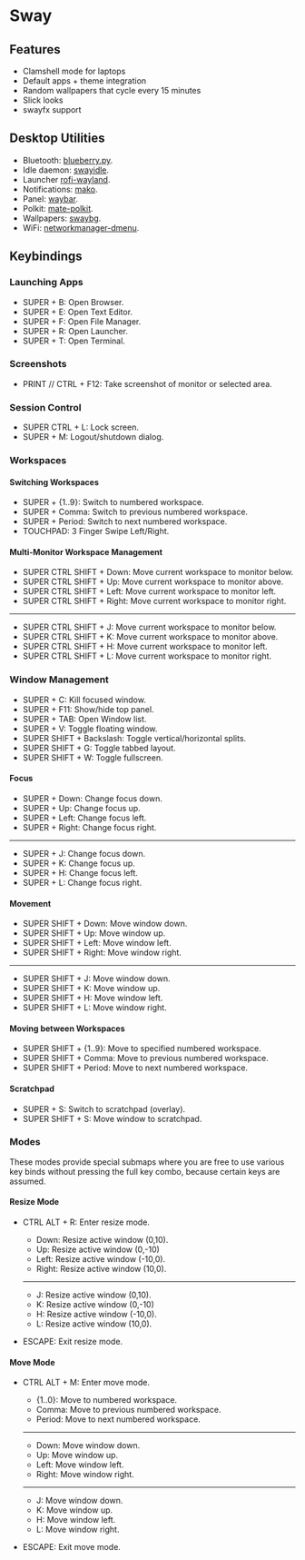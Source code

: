 # Sway

## Features

- Clamshell mode for laptops
- Default apps + theme integration
- Random wallpapers that cycle every 15 minutes
- Slick looks
- swayfx support

## Desktop Utilities

- Bluetooth: [blueberry.py](https://github.com/linuxmint/blueberry).
- Idle daemon: [swayidle](https://github.com/swaywm/swayidle).
- Launcher [rofi-wayland](https://github.com/lbonn/rofi).
- Notifications: [mako](https://github.com/emersion/mako).
- Panel: [waybar](https://github.com/Alexays/Waybar).
- Polkit: [mate-polkit](https://github.com/mate-desktop/mate-polkit).
- Wallpapers: [swaybg](https://github.com/swaywm/swaybg).
- WiFi: [networkmanager-dmenu](https://github.com/firecat53/networkmanager-dmenu).

## Keybindings

### Launching Apps

- SUPER + B: Open Browser.
- SUPER + E: Open Text Editor.
- SUPER + F: Open File Manager.
- SUPER + R: Open Launcher.
- SUPER + T: Open Terminal.

### Screenshots

- PRINT // CTRL + F12: Take screenshot of monitor or selected area.

### Session Control

- SUPER CTRL + L: Lock screen.
- SUPER + M: Logout/shutdown dialog.

### Workspaces

#### Switching Workspaces

- SUPER + {1..9}: Switch to numbered workspace.
- SUPER + Comma: Switch to previous numbered workspace.
- SUPER + Period: Switch to next numbered workspace.
- TOUCHPAD: 3 Finger Swipe Left/Right.

#### Multi-Monitor Workspace Management

- SUPER CTRL SHIFT + Down: Move current workspace to monitor below.
- SUPER CTRL SHIFT + Up: Move current workspace to monitor above.
- SUPER CTRL SHIFT + Left: Move current workspace to monitor left.
- SUPER CTRL SHIFT + Right: Move current workspace to monitor right.

______________________________________________________________________

- SUPER CTRL SHIFT + J: Move current workspace to monitor below.
- SUPER CTRL SHIFT + K: Move current workspace to monitor above.
- SUPER CTRL SHIFT + H: Move current workspace to monitor left.
- SUPER CTRL SHIFT + L: Move current workspace to monitor right.

### Window Management

- SUPER + C: Kill focused window.
- SUPER + F11: Show/hide top panel.
- SUPER + TAB: Open Window list.
- SUPER + V: Toggle floating window.
- SUPER SHIFT + Backslash: Toggle vertical/horizontal splits.
- SUPER SHIFT + G: Toggle tabbed layout.
- SUPER SHIFT + W: Toggle fullscreen.

#### Focus

- SUPER + Down: Change focus down.
- SUPER + Up: Change focus up.
- SUPER + Left: Change focus left.
- SUPER + Right: Change focus right.

______________________________________________________________________

- SUPER + J: Change focus down.
- SUPER + K: Change focus up.
- SUPER + H: Change focus left.
- SUPER + L: Change focus right.

#### Movement

- SUPER SHIFT + Down: Move window down.
- SUPER SHIFT + Up: Move window up.
- SUPER SHIFT + Left: Move window left.
- SUPER SHIFT + Right: Move window right.

______________________________________________________________________

- SUPER SHIFT + J: Move window down.
- SUPER SHIFT + K: Move window up.
- SUPER SHIFT + H: Move window left.
- SUPER SHIFT + L: Move window right.

#### Moving between Workspaces

- SUPER SHIFT + {1..9}: Move to specified numbered workspace.
- SUPER SHIFT + Comma: Move to previous numbered workspace.
- SUPER SHIFT + Period: Move to next numbered workspace.

#### Scratchpad

- SUPER + S: Switch to scratchpad (overlay).
- SUPER SHIFT + S: Move window to scratchpad.

### Modes

These modes provide special submaps where you are free to use various key binds without pressing the full key combo, because certain keys are assumed.

#### Resize Mode

- CTRL ALT + R: Enter resize mode.

  - Down: Resize active window (0,10).
  - Up: Resize active window (0,-10)
  - Left: Resize active window (-10,0).
  - Right: Resize active window (10,0).

  ______________________________________________________________________

  - J: Resize active window (0,10).
  - K: Resize active window (0,-10)
  - H: Resize active window (-10,0).
  - L: Resize active window (10,0).

- ESCAPE: Exit resize mode.

#### Move Mode

- CTRL ALT + M: Enter move mode.

  - {1..0}: Move to numbered workspace.
  - Comma: Move to previous numbered workspace.
  - Period: Move to next numbered workspace.

  ______________________________________________________________________

  - Down: Move window down.
  - Up: Move window up.
  - Left: Move window left.
  - Right: Move window right.

  ______________________________________________________________________

  - J: Move window down.
  - K: Move window up.
  - H: Move window left.
  - L: Move window right.

- ESCAPE: Exit move mode.
